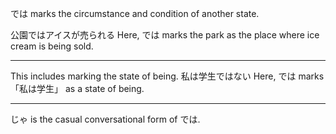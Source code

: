 
では marks the circumstance and condition of another state. 

公園ではアイスが売られる
Here, では marks the park as the place where ice cream is being sold.

---

This includes marking the state of being.
私は学生ではない
Here, では marks「私は学生」 as a state of being.

---

じゃ is the casual conversational form of では.